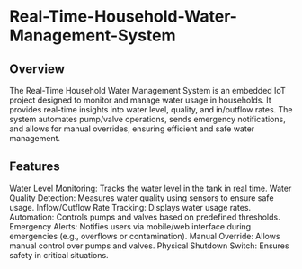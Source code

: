 # Real-Time-Household-Water-Management-System
## Overview
The Real-Time Household Water Management System is an embedded IoT project designed to monitor and manage water usage in households. It provides real-time insights into water level, quality, and in/outflow rates. The system automates pump/valve operations, sends emergency notifications, and allows for manual overrides, ensuring efficient and safe water management.
## Features
Water Level Monitoring: Tracks the water level in the tank in real time.
Water Quality Detection: Measures water quality using sensors to ensure safe usage.
Inflow/Outflow Rate Tracking: Displays water usage rates.
Automation: Controls pumps and valves based on predefined thresholds.
Emergency Alerts: Notifies users via mobile/web interface during emergencies (e.g., overflows or contamination).
Manual Override: Allows manual control over pumps and valves.
Physical Shutdown Switch: Ensures safety in critical situations.
